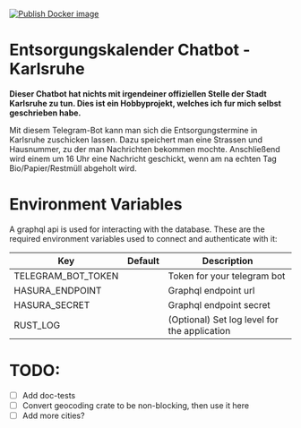 [![Publish Docker image](https://github.com/Maximilian-Staab/karlsruhe_trash_bot/actions/workflows/main.yml/badge.svg?branch=main)](https://github.com/Maximilian-Staab/karlsruhe_trash_bot/actions/workflows/main.yml)

# Entsorgungskalender Chatbot - Karlsruhe 

**Dieser Chatbot hat nichts mit irgendeiner offiziellen Stelle der Stadt Karlsruhe zu tun. Dies ist ein Hobbyprojekt,
welches ich fur mich selbst geschrieben habe.**

Mit diesem Telegram-Bot kann man sich die Entsorgungstermine in Karlsruhe zuschicken lassen. Dazu speichert man eine
Strassen und Hausnummer, zu der man Nachrichten bekommen mochte. Anschließend wird einem um 16 Uhr eine Nachricht
geschickt, wenn am na echten Tag Bio/Papier/Restmüll abgeholt wird.

# Environment Variables

A graphql api is used for interacting with the database. These are the required environment variables used to connect
and authenticate with it:

| Key                | Default | Description                                  |
| ------------------ | :-----: | -------------------------------------------- |
| TELEGRAM_BOT_TOKEN |         | Token for your telegram bot                  |
| HASURA_ENDPOINT    |         | Graphql endpoint url                         |
| HASURA_SECRET      |         | Graphql endpoint secret                      |
| RUST_LOG           |         | (Optional) Set log level for the application |


# TODO:

* [ ] Add doc-tests
* [ ] Convert geocoding crate to be non-blocking, then use it here
* [ ] Add more cities?
